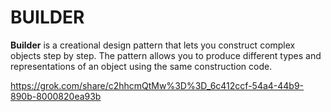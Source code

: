 # BUILDER
**Builder** is a creational design pattern that lets you construct complex objects step by step.  The pattern allows you to produce different types and representations of an object using the same construction code.

https://grok.com/share/c2hhcmQtMw%3D%3D_6c412ccf-54a4-44b9-890b-8000820ea93b

